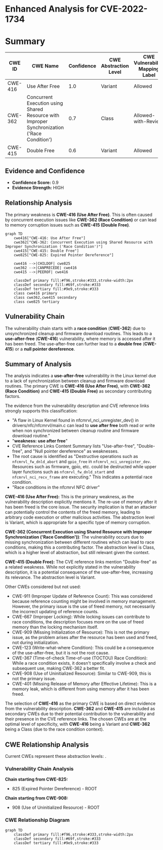 # Enhanced Analysis for CVE-2022-1734

# Summary
| CWE ID | CWE Name | Confidence | CWE Abstraction Level | CWE Vulnerability Mapping Label | CWE-Vulnerability Mapping Notes |
|---|---|---|---|---|---|
| CWE-416 | Use After Free | 1.0 | Variant | Allowed | Primary CWE |
| CWE-362 | Concurrent Execution using Shared Resource with Improper Synchronization ('Race Condition') | 0.7 | Class | Allowed-with-Review | Secondary Candidate |
| CWE-415 | Double Free | 0.6 | Variant | Allowed | Secondary Candidate |

## Evidence and Confidence

*   **Confidence Score:** 0.9
*   **Evidence Strength:** HIGH

## Relationship Analysis
The primary weakness is **CWE-416 (Use After Free)**. This is often caused by concurrent execution issues like **CWE-362 (Race Condition)** or can lead to memory corruption issues such as **CWE-415 (Double Free)**.

```mermaid
graph TD
    cwe416["CWE-416: Use After Free"]
    cwe362["CWE-362: Concurrent Execution using Shared Resource with Improper Synchronization ('Race Condition')"]
    cwe415["CWE-415: Double Free"]
    cwe825["CWE-825: Expired Pointer Dereference"]

    cwe416 -->|CHILDOF| cwe825
    cwe362 -->|CANPRECEDE| cwe416
    cwe415 -->|PEEROF| cwe416

    classDef primary fill:#f96,stroke:#333,stroke-width:2px
    classDef secondary fill:#69f,stroke:#333
    classDef tertiary fill:#9e9,stroke:#333
    class cwe416 primary
    class cwe362,cwe415 secondary
    class cwe825 tertiary
```

## Vulnerability Chain
The vulnerability chain starts with a **race condition** (**CWE-362**) due to unsynchronized cleanup and firmware download routines. This leads to a **use-after-free** (**CWE-416**) vulnerability, where memory is accessed after it has been freed. The use-after-free can further lead to a **double free** (**CWE-415**) or a **null pointer dereference**.

## Summary of Analysis
The analysis indicates a **use-after-free** vulnerability in the Linux kernel due to a lack of synchronization between cleanup and firmware download routines. The primary CWE is **CWE-416 (Use After Free)**, with **CWE-362 (Race Condition)** and **CWE-415 (Double Free)** as secondary contributing factors.

The evidence from the vulnerability description and CVE reference links strongly supports this classification:

*   "A flaw in Linux Kernel found in nfcmrvl_nci_unregister_dev() in drivers/nfc/nfcmrvl/main.c can lead to **use after free** both read or write when non synchronized between cleanup routine and firmware download routine."
*   "**weakness:** **use after free**"
*   CVE Reference Links Content Summary lists "Use-after-free", "Double-free", and "Null pointer dereference" as weaknesses.
*   The root cause is identified as "Destructive operations such as `nfcmrvl_fw_dnld_abort` and `gpio_free` in `nfcmrvl_nci_unregister_dev`. Resources such as firmware, gpio, etc. could be destructed while upper layer functions such as `nfcmrvl_fw_dnld_start` and `nfcmrvl_nci_recv_frame` are executing." This indicates a potential race condition.
*    "Race conditions in the nfcmrvl NFC driver"

**CWE-416 (Use After Free):** This is the primary weakness, as the vulnerability description explicitly mentions it. The re-use of memory after it has been freed is the core issue. The security implication is that an attacker can potentially control the contents of the freed memory, leading to arbitrary code execution or other malicious activities. The abstraction level is Variant, which is appropriate for a specific type of memory corruption.

**CWE-362 (Concurrent Execution using Shared Resource with Improper Synchronization ('Race Condition'))**: The vulnerability occurs due to missing synchronization between different routines which can lead to race conditions, making this a contributing factor. The abstraction level is Class, which is a higher level of abstraction, but still relevant given the context.

**CWE-415 (Double Free):** The CVE reference links mention "Double-free" as a related weakness. While not explicitly stated in the vulnerability description, it is a potential consequence of the use-after-free, increasing its relevance. The abstraction level is Variant.

Other CWEs considered but not used:

*   CWE-911 (Improper Update of Reference Count): This was considered because reference counting might be involved in memory management. However, the primary issue is the use of freed memory, not necessarily the incorrect updating of reference counts.
*   CWE-667 (Improper Locking): While locking issues can contribute to race conditions, the description focuses more on the use of freed memory than the locking mechanism itself.
*   CWE-909 (Missing Initialization of Resource): This is not the primary issue, as the problem arises after the resource has been used and freed, not during initialization.
*   CWE-123 (Write-what-where Condition): This could be a consequence of the use-after-free, but it is not the root cause.
*   CWE-367 (Time-of-check Time-of-use (TOCTOU) Race Condition): While a race condition exists, it doesn't specifically involve a check and subsequent use, making CWE-362 a better fit.
*   CWE-908 (Use of Uninitialized Resource): Similar to CWE-909, this is not the primary issue.
*   CWE-401 (Missing Release of Memory after Effective Lifetime): This is a memory leak, which is different from using memory after it has been freed.

The selection of **CWE-416** as the primary CWE is based on direct evidence from the vulnerability description. **CWE-362** and **CWE-415** are included as secondary CWEs due to their potential contribution to the vulnerability and their presence in the CVE reference links. The chosen CWEs are at the optimal level of specificity, with **CWE-416** being a Variant and **CWE-362** being a Class (due to the race condition context).


## CWE Relationship Analysis

Current CWEs represent these abstraction levels: .


### Vulnerability Chain Analysis

**Chain starting from CWE-825:**
- 825 (Expired Pointer Dereference) - ROOT


**Chain starting from CWE-908:**
- 908 (Use of Uninitialized Resource) - ROOT



### CWE Relationship Diagram

```mermaid
graph TD
    classDef primary fill:#f96,stroke:#333,stroke-width:2px
    classDef secondary fill:#69f,stroke:#333
    classDef tertiary fill:#9e9,stroke:#333
```